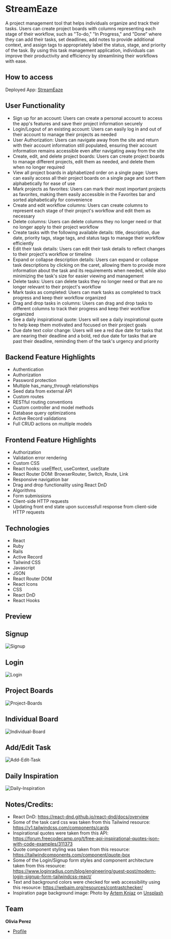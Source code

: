 # StreamEaze 
A project management tool that helps individuals organize and track their tasks. Users can create project boards with columns representing each stage of their workflow, such as "To-do," "In Progress," and "Done” where they can add their tasks, set deadlines, add notes to provide additional context, and assign tags to appropriately label the status, stage, and priority of the task. By using this task management application, individuals can improve their productivity and efficiency by streamlining their workflows with ease.

## How to access
Deployed App: <a href="https://streamopti-app.onrender.com/">StreamEaze</a>


## User Functionality
- Sign up for an account: Users can create a personal account to access the app's features and save their project information securely
- Login/Logout of an existing account: Users can easily log in and out of their account to manage their projects as needed
- User Authorization: Users can navigate away from the site and return with their account information still populated, ensuring their account information remains accessible even after navigating away from the site
- Create, edit, and delete project boards: Users can create project boards to manage different projects, edit them as needed, and delete them when no longer required
- View all project boards in alphabetized order on a single page: Users can easily access all their project boards on a single page and sort them alphabetically for ease of use
- Mark projects as favorites: Users can mark their most important projects as favorites, making them easily accessible in the Favorites bar and sorted alphabetically for convenience 
- Create and edit workflow columns: Users can create columns to represent each stage of their project's workflow and edit them as necessary 
- Delete columns: Users can delete columns they no longer need or that no longer apply to their project workflow 
- Create tasks with the following available details: title, description, due date, priority tags, stage tags, and status tags to manage their workflow efficiently
- Edit their task details: Users can edit their task details to reflect changes to their project's workflow or timeline 
- Expand or collapse description details: Users can expand or collapse task descriptions by clicking on the caret, allowing them to provide more information about the task and its requirements when needed, while also minimizing the task's size for easier viewing and management
- Delete tasks: Users can delete tasks they no longer need or that are no longer relevant to their project's workflow
- Mark tasks as completed: Users can mark tasks as completed to track progress and keep their workflow organized
- Drag and drop tasks in columns: Users can drag and drop tasks to different columns to track their progress and keep their workflow organized
- See a daily inspirational quote: Users will see a daily inspirational quote to help keep them motivated and focused on their project goals 
- Due date text color change: Users will see a red due date for tasks that are nearing their deadline and a bold, red due date for tasks that are past their deadline, reminding them of the task's urgency and priority

## Backend Feature Highlights
- Authentication
- Authorization
- Password protection 
- Multiple has_many_through relationships
- Seed data from external API
- Custom routes
- RESTful routing conventions 
- Custom controller and model methods
- Database query optimizations
- Active Record validations
- Full CRUD actions on multiple models 

## Frontend Feature Highlights 
- Authorization
- Validation error rendering
- Custom CSS
- React hooks: useEffect, useContext, useState
- React Router DOM: BrowserRouter, Switch, Route, Link
- Responsive navigation bar
- Drag and drop functionality using React DnD
- Algorithms
- Form submissions 
- Client-side HTTP requests
- Updating front end state upon successfull response from client-side HTTP requests 


## Technologies

- React
- Ruby
- Rails 
- Active Record
- Tailwind CSS 
- Javascript
- JSON
- React Router DOM
- React Icons
- CSS
- React DnD
- React Hooks

## Preview


## Signup 
![Signup](/readme-images/Signup.png)

## Login 
![Login](/readme-images/Login.png)

## Project Boards
![Project-Boards](/readme-images/Boards.png)

## Individual Board
![Individual-Board](/readme-images/Tasks.png)

## Add/Edit Task
![Add-Edit-Task](/readme-images/AddEditTask.png)

## Daily Inspiration 
![Daily-Inspiration](/readme-images/DailyInspo.png)



## Notes/Credits:
- React DnD: https://react-dnd.github.io/react-dnd/docs/overview 
- Some of the task card css was taken from this Tailwind resource: https://v1.tailwindcss.com/components/cards 
- Inspirational quotes were taken from this API: https://forum.freecodecamp.org/t/free-api-inspirational-quotes-json-with-code-examples/311373
- Quote component styling was taken from this resource: https://tailwindcomponents.com/component/quote-box 
- Some of the Login/Signup form styles and component architecture taken from this resource: https://www.loginradius.com/blog/engineering/guest-post/modern-login-signup-form-tailwindcss-react/ 
- Text and background colors were checked for web accessibility using this resource: https://webaim.org/resources/contrastchecker/
- Inspiration page background image: Photo by <a href="https://unsplash.com/@artem_kniaz?utm_source=unsplash&utm_medium=referral&utm_content=creditCopyText">Artem Kniaz</a> on <a href="https://unsplash.com/photos/q07EnXxRVUs?utm_source=unsplash&utm_medium=referral&utm_content=creditCopyText">Unsplash</a>
  


## Team

**Olivia Perez**

- [Profile](https://github.com/opierez)
